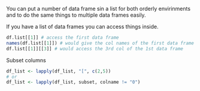You can put a number of data frame sin a list for both orderly envirinments and to do the same things to multiple data frames easily.

If you have a list of data frames you can access things inside.
```r
df.list[[1]] # access the first data frame
names(df.list[[1]]) # would give the col names of the first data frame
df.list[[1]][[3]] # would access the 3rd col of the 1st data frame
```

Subset columns
```r
df_list <- lapply(df_list, "[", c(2,5))
# or
df_list <- lapply(df_list, subset, colname != "0")
```
